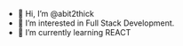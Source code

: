 - 👋 Hi, I’m @abit2thick
- 👀 I’m interested in Full Stack Development.
- 🌱 I’m currently learning REACT


<!---
abit2thick/abit2thick is a ✨ special ✨ repository because its `README.md` (this file) appears on your GitHub profile.
You can click the Preview link to take a look at your changes.
--->
